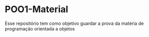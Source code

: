# POO1-Material
Esse repositório tem como objetivo guardar a prova da matéria de programação orientada a objetos 
